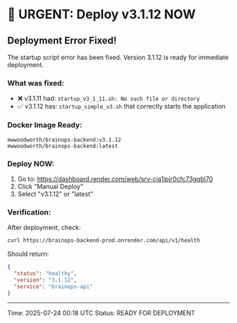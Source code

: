 # 🚨 URGENT: Deploy v3.1.12 NOW

## Deployment Error Fixed!

The startup script error has been fixed. Version 3.1.12 is ready for immediate deployment.

### What was fixed:
- ❌ v3.1.11 had: `startup_v3_1_11.sh: No such file or directory`
- ✅ v3.1.12 has: `startup_simple_v3.sh` that correctly starts the application

### Docker Image Ready:
```
mwwoodworth/brainops-backend:v3.1.12
mwwoodworth/brainops-backend:latest
```

### Deploy NOW:
1. Go to: https://dashboard.render.com/web/srv-cja1ipir0cfc73gqbl70
2. Click "Manual Deploy"
3. Select "v3.1.12" or "latest"

### Verification:
After deployment, check:
```bash
curl https://brainops-backend-prod.onrender.com/api/v1/health
```

Should return:
```json
{
  "status": "healthy",
  "version": "3.1.12",
  "service": "brainops-api"
}
```

---
Time: 2025-07-24 00:18 UTC
Status: READY FOR DEPLOYMENT